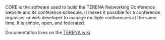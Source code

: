 CORE is the software used to build the TERENA Networking Conference website and its conference schedule. It makes it possible for a conference organiser or web developer to manage multiple conferences at the same time. It is simple, open, and federated.

Documentation lives on the [TERENA wiki](https://confluence.terena.org/display/core/About)